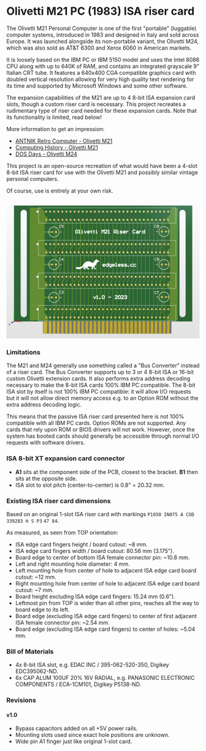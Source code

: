 # Olivetti M21 PC (1983) ISA riser card

The Olivetti M21 Personal Computer is one of the first "portable" (luggable) computer systems, introduced in 1983 and designed in Italy and sold across Europe. It was launched alongside its non-portable variant, the Olivetti M24, which was also sold as AT&T 6300 and Xerox 6060 in American markets.

It is loosely based on the IBM PC or IBM 5150 model and uses the Intel 8086 CPU along with up to 640K of RAM, and contains an integrated grayscale 9" Italian CRT tube. It features a 640x400 CGA compatible graphics card with doubled vertical resolution allowing for very high quality text rendering for its time and supported by Microsoft Windows and some other software.

The expansion capabilities of the M21 are up to 4 8-bit ISA expansion card slots, though a custom riser card is necessary. This project recreates a rudimentary type of riser card needed for these expansion cards. Note that its functionality is limited, read below!

More information to get an impression:

* [ANTNIK Retro Computer - Olivetti M21](https://antnik.wordpress.com/2019/07/30/olivetti-m21/)
* [Computing History - Olivetti M21](https://www.computinghistory.org.uk/det/43175/Olivetti-M21/)
* [DOS Days - Olivetti M24](https://www.dosdays.co.uk/computers/Olivetti%20M24/olivetti_m24.php)

This project is an open-source recreation of what would have been a 4-slot 8-bit ISA riser card for use with the Olivetti M21 and possibly similar vintage personal computers.

Of course, use is entirely at your own risk.

![Preview of PCB v1.0](Production/v1.0/Riser.png)

### Limitations

The M21 and M24 generally use something called a "Bus Converter" instead of a riser card. The Bus Converter supports up to 3 or 4 8-bit ISA or 16-bit custom Olivetti extension cards. It also performs extra address decoding necessary to make the 8-bit ISA cards 100% IBM PC compatible. The 8-bit ISA slot by itself is not 100% IBM PC compatible: it will allow I/O requests but it will not allow direct memory access e.g. to an Option ROM without the extra address decoding logic.

This means that the passive ISA riser card presented here is not 100% compatible with all IBM PC cards. Option ROMs are not supported. Any cards that rely upon ROM or BIOS drivers will not work. However, once the system has booted cards should generally be accessible through normal I/O requests with software drivers.

### ISA 8-bit XT expansion card connector

* **A1** sits at the component side of the PCB, closest to the bracket. **B1** then sits at the opposite side.
* ISA slot to slot pitch (center-to-center) is 0.8" = 20.32 mm.

### Existing ISA riser card dimensions

Based on an original 1-slot ISA riser card with markings `P1050 IN075 A COD 339283 H S P3` `47 84`.

As measured, as seen from TOP orientation:

* ISA edge card fingers height / board cutout: ~8 mm.
* ISA edge card fingers width / board cutout: 80.56 mm (3.175").
* Board edge to center of bottom ISA female connector pin: ~10.8 mm.
* Left and right mounting hole diameter: 4 mm.
* Left mounting hole from center of hole to adjacent ISA edge card board cutout: ~12 mm.
* Right mounting hole from center of hole to adjacent ISA edge card board cutout: ~7 mm.
* Board height excluding ISA edge card fingers: 15.24 mm (0.6").
* Leftmost pin from TOP is wider than all other pins, reaches all the way to board edge to its left.
* Board edge (excluding ISA edge card fingers) to center of first adjacent ISA female connector pin: ~2.54 mm.
* Board edge (excluding ISA edge card fingers) to center of holes: ~5.04 mm.

### Bill of Materials

* 4x 8-bit ISA slot, e.g. EDAC INC / 395-062-520-350, Digikey EDC395062-ND.
* 6x CAP ALUM 100UF 20% 16V RADIAL, e.g. PANASONIC ELECTRONIC COMPONENTS / ECA-1CM101, Digikey P5138-ND.

### Revisions

#### v1.0

* Bypass capacitors added on all +5V power rails.
* Mounting slots used since exact hole positions are unknown.
* Wide pin A1 finger just like original 1-slot card.
